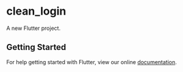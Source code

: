 # clean_login

A new Flutter project.

## Getting Started

For help getting started with Flutter, view our online
[documentation](https://flutter.io/).
